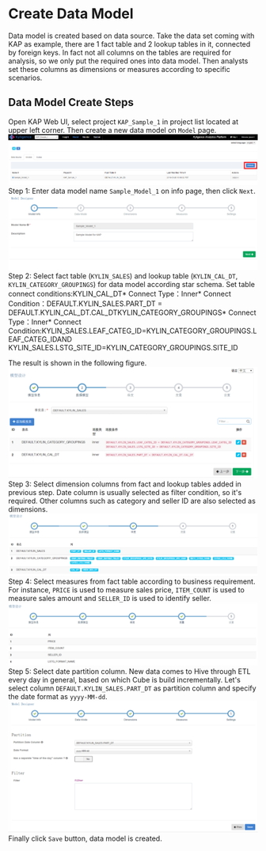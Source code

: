 # Create Data Model

Data model is created based on data source. Take the data set coming with KAP as example, there are 1 fact table and 2 lookup tables in it, connected by foreign keys. In fact not all columns on the tables are required for analysis, so we only put the required ones into data model. Then analysts set these columns as dimensions or measures according to specific scenarios.

## Data Model Create Steps

Open KAP Web UI, select project `KAP_Sample_1` in project list located at upper left corner. Then create a new data model on `Model` page.![](images/datamodel_1.png)Step 1: Enter data model name `Sample_Model_1` on info page, then click `Next`.![](images/datamodel_2.png)Step 2: Select fact table (`KYLIN_SALES`) and lookup table (`KYLIN_CAL_DT`, `KYLIN_CATEGORY_GROUPINGS`) for data model according star schema. Set table connect conditions:KYLIN\_CAL\_DT* Connect Type：Inner* Connect Condition：DEFAULT.KYLIN\_SALES.PART_DT = DEFAULT.KYLIN\_CAL\_DT.CAL\_DTKYLIN\_CATEGORY_GROUPINGS* Connect Type：Inner* Connect Condition:KYLIN_SALES.LEAF_CATEG_ID=KYLIN\_CATEGORY\_GROUPINGS.LEAF_CATEG_IDAND KYLIN_SALES.LSTG_SITE_ID=KYLIN\_CATEGORY\_GROUPINGS.SITE_ID 

The result is shown in the following figure.![](images/datamodel_3.png)Step 3: Select dimension columns from fact and lookup tables added in previous step. Date column is usually selected as filter condition, so it's required. Other columns such as category and seller ID are also selected as dimensions. ![](images/datamodel_4.png)Step 4: Select measures from fact table according to business requirement. For instance, `PRICE` is used to measure sales price, `ITEM_COUNT` is used to measure sales amount and `SELLER_ID` is used to identify seller. ![](images/datamodel_5.png)Step 5: Select date partition column. New data comes to Hive through ETL every day in general, based on which Cube is build incrementally. Let's select column `DEFAULT.KYLIN_SALES.PART_DT` as partition column and specify the date format as `yyyy-MM-dd`.![](images/datamodel_6.png)Finally click `Save` button, data model is created.